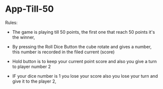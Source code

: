 # App-Till-50

Rules: 

- The game is playing till 50 points, the first one that reach 50 points it's the winner,

- By pressing the Roll Dice Button the cube rotate and gives a number, this number is recorded in the filed current (score)

- Hold button is to keep your current point score and also you give a turn to player number 2

-  IF your dice number is 1 you lose your score also you lose your turn and give it to the player 2, 

